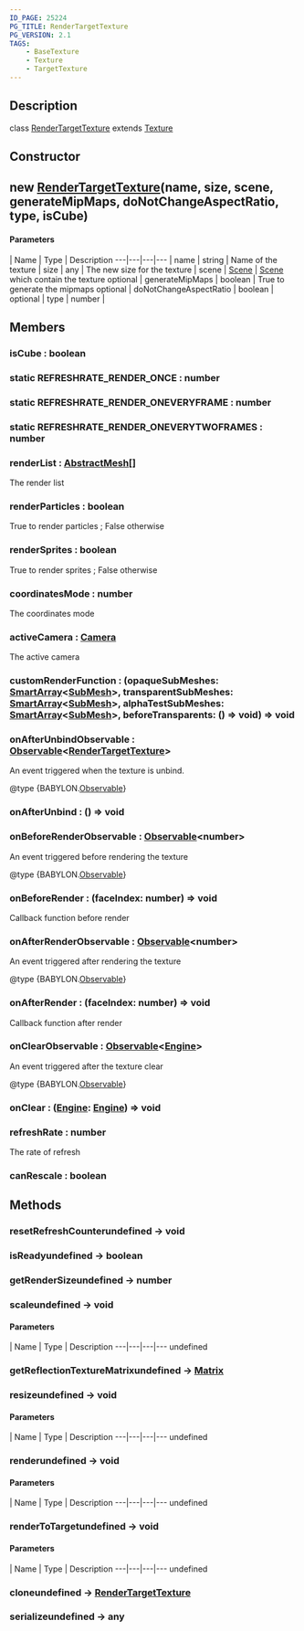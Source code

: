 ```yaml
---
ID_PAGE: 25224
PG_TITLE: RenderTargetTexture
PG_VERSION: 2.1
TAGS:
    - BaseTexture
    - Texture
    - TargetTexture
---
```

## Description

class [RenderTargetTexture](/classes/2.4/RenderTargetTexture) extends [Texture](/classes/2.4/Texture)



## Constructor

## new [RenderTargetTexture](/classes/2.4/RenderTargetTexture)(name, size, scene, generateMipMaps, doNotChangeAspectRatio, type, isCube)



#### Parameters
 | Name | Type | Description
---|---|---|---
 | name | string |    Name of the texture
 | size | any |    The new size for the texture
 | scene | [Scene](/classes/2.4/Scene) |    [Scene](/classes/2.4/Scene) which contain the texture
optional | generateMipMaps | boolean |    True to generate the mipmaps
optional | doNotChangeAspectRatio | boolean |    
optional | type | number |  
## Members

### isCube : boolean



### static REFRESHRATE_RENDER_ONCE : number



### static REFRESHRATE_RENDER_ONEVERYFRAME : number



### static REFRESHRATE_RENDER_ONEVERYTWOFRAMES : number



### renderList : [AbstractMesh](/classes/2.4/AbstractMesh)[]

The render list

### renderParticles : boolean

True to render particles ; False otherwise

### renderSprites : boolean

True to render sprites ; False otherwise

### coordinatesMode : number

The coordinates mode

### activeCamera : [Camera](/classes/2.4/Camera)

The active camera

### customRenderFunction : (opaqueSubMeshes: [SmartArray](/classes/2.4/SmartArray)&lt;[SubMesh](/classes/2.4/SubMesh)&gt;, transparentSubMeshes: [SmartArray](/classes/2.4/SmartArray)&lt;[SubMesh](/classes/2.4/SubMesh)&gt;, alphaTestSubMeshes: [SmartArray](/classes/2.4/SmartArray)&lt;[SubMesh](/classes/2.4/SubMesh)&gt;, beforeTransparents: () =&gt; void) =&gt; void



### onAfterUnbindObservable : [Observable](/classes/2.4/Observable)&lt;[RenderTargetTexture](/classes/2.4/RenderTargetTexture)&gt;

An event triggered when the texture is unbind.

@type {BABYLON.[Observable](/classes/2.4/Observable)}

### onAfterUnbind : () =&gt; void



### onBeforeRenderObservable : [Observable](/classes/2.4/Observable)&lt;number&gt;

An event triggered before rendering the texture

@type {BABYLON.[Observable](/classes/2.4/Observable)}

### onBeforeRender : (faceIndex: number) =&gt; void

Callback function before render

### onAfterRenderObservable : [Observable](/classes/2.4/Observable)&lt;number&gt;

An event triggered after rendering the texture

@type {BABYLON.[Observable](/classes/2.4/Observable)}

### onAfterRender : (faceIndex: number) =&gt; void

Callback function after render

### onClearObservable : [Observable](/classes/2.4/Observable)&lt;[Engine](/classes/2.4/Engine)&gt;

An event triggered after the texture clear

@type {BABYLON.[Observable](/classes/2.4/Observable)}

### onClear : ([Engine](/classes/2.4/Engine): [Engine](/classes/2.4/Engine)) =&gt; void



### refreshRate : number

The rate of refresh

### canRescale : boolean



## Methods

### resetRefreshCounterundefined &rarr; void


### isReadyundefined &rarr; boolean


### getRenderSizeundefined &rarr; number


### scaleundefined &rarr; void



#### Parameters
 | Name | Type | Description
---|---|---|---
undefined
### getReflectionTextureMatrixundefined &rarr; [Matrix](/classes/2.4/Matrix)


### resizeundefined &rarr; void



#### Parameters
 | Name | Type | Description
---|---|---|---
undefined
### renderundefined &rarr; void



#### Parameters
 | Name | Type | Description
---|---|---|---
undefined
### renderToTargetundefined &rarr; void



#### Parameters
 | Name | Type | Description
---|---|---|---
undefined
### cloneundefined &rarr; [RenderTargetTexture](/classes/2.4/RenderTargetTexture)


### serializeundefined &rarr; any


